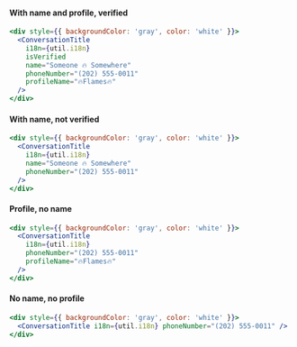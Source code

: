 #### With name and profile, verified

```jsx
<div style={{ backgroundColor: 'gray', color: 'white' }}>
  <ConversationTitle
    i18n={util.i18n}
    isVerified
    name="Someone 🔥 Somewhere"
    phoneNumber="(202) 555-0011"
    profileName="🔥Flames🔥"
  />
</div>
```

#### With name, not verified

```jsx
<div style={{ backgroundColor: 'gray', color: 'white' }}>
  <ConversationTitle
    i18n={util.i18n}
    name="Someone 🔥 Somewhere"
    phoneNumber="(202) 555-0011"
  />
</div>
```

#### Profile, no name

```jsx
<div style={{ backgroundColor: 'gray', color: 'white' }}>
  <ConversationTitle
    i18n={util.i18n}
    phoneNumber="(202) 555-0011"
    profileName="🔥Flames🔥"
  />
</div>
```

#### No name, no profile

```jsx
<div style={{ backgroundColor: 'gray', color: 'white' }}>
  <ConversationTitle i18n={util.i18n} phoneNumber="(202) 555-0011" />
</div>
```
